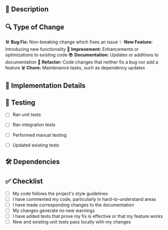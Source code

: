 ## 📝 Description

<!--
Provide a concise description of the changes introduced by this PR.
Explain the purpose and any relevant context.
-->

## 🔍 Type of Change

<!--
Please delete options that are not relevant.
-->
🛠️ **Bug Fix:** Non-breaking change which fixes an issue
✨ **New Feature:** Introducing new functionality
🧪 **Improvement:** Enhancements or optimizations to existing code
📚 **Documentation:** Updates or additions to documentation
🧹 **Refactor:** Code changes that neither fix a bug nor add a feature
🗑️ **Chore:** Maintenance tasks, such as dependency updates

## 🚀 Implementation Details

<!--
Provide details about how the changes were implemented.
Include any important design decisions or trade-offs.
-->

## 🧪 Testing

<!--
Describe the tests that you ran to verify your changes.
Provide instructions so that others can reproduce.
Include any relevant details for testing.
-->

- [ ] Ran unit tests
- [ ] Ran integration tests
- [ ] Performed manual testing
- [ ] Updated existing tests


## 🛠️ Dependencies

<!--
List any new dependencies added or existing ones updated.
For example:
- `pandas` from version 1.2 to 1.3
- New library: `seaborn` for enhanced visualization
-->


## ✅ Checklist

<!--
Please ensure you have completed the following tasks:
-->
- [ ] My code follows the project's style guidelines
- [ ] I have commented my code, particularly in hard-to-understand areas
- [ ] I have made corresponding changes to the documentation
- [ ] My changes generate no new warnings
- [ ] I have added tests that prove my fix is effective or that my feature works
- [ ] New and existing unit tests pass locally with my changes
